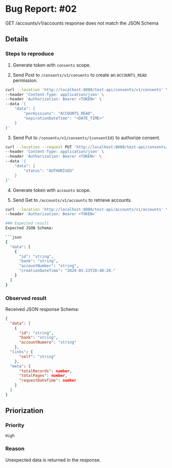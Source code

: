 # Bug Report: #02

GET /accounts/v1/accounts response does not match the JSON Schema

## Details

### Steps to reproduce

1. Generate token with `consents` scope.

2. Send Post to `/consents/v1/consents` to create an `ACCOUNTS_READ` permission.

```bash
curl --location 'http://localhost:8080/test-api/consents/v1/consents' \
--header 'Content-Type: application/json' \
--header 'Authorization: Bearer <TOKEN>' \
--data '{
    "data": {
        "permissions": "ACCOUNTS_READ",
        "expirationDateTime": "<DATE_TIME>"
    }
}'
```

3. Send Put to `/consents/v1/consents/{consentId}` to authorize consent.

```bash
curl --location --request PUT 'http://localhost:8080/test-api/consents/v1/consents/<CONSENT_ID>' \
--header 'Content-Type: application/json' \
--header 'Authorization: Bearer <TOKEN>' \
--data '{
    "data": {
        "status": "AUTHORISED"
    }
}'
```

4. Generate token with `accounts` scope.

5. Send Get to `/accounts/v1/accounts` to retrieve accounts.

```bash
curl --location 'http://localhost:8080/test-api/accounts/v1/accounts' \
--header 'Authorization: Bearer <TOKEN>'

### Expected result
Expected JSON Schema:

```json
{
  "data": [
    {
      "id": "string",
      "bank": "string",
      "accountNumber": "string",
      "creationDateTime": "2024-05-23T20:48:20."
    }
  ]
}
```

### Observed result
Received JSON response Schema:

```json
{
  "data": [
    {
      "id": "string",
      "bank": "string",
      "accountNumero": "string"
    },
  "links": {
      "self": "string"
    },
  "meta": {
      "totalRecords": number,
      "totalPages": number,
      "requestDateTime": number
    }
  ]
}
```

## Priorization

### Priority
`High`

### Reason
Unexpected data is returned in the response.